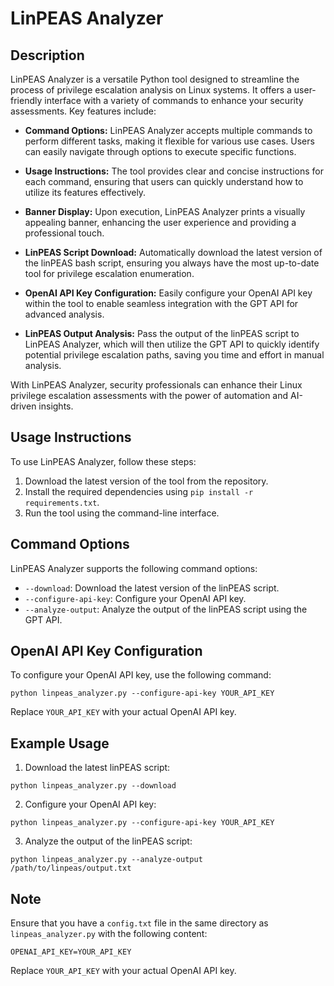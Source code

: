 # LinPEAS Analyzer

## Description

LinPEAS Analyzer is a versatile Python tool designed to streamline the process of privilege escalation analysis on Linux systems. It offers a user-friendly interface with a variety of commands to enhance your security assessments. Key features include:

- **Command Options:** LinPEAS Analyzer accepts multiple commands to perform different tasks, making it flexible for various use cases. Users can easily navigate through options to execute specific functions.

- **Usage Instructions:** The tool provides clear and concise instructions for each command, ensuring that users can quickly understand how to utilize its features effectively.

- **Banner Display:** Upon execution, LinPEAS Analyzer prints a visually appealing banner, enhancing the user experience and providing a professional touch.

- **LinPEAS Script Download:** Automatically download the latest version of the linPEAS bash script, ensuring you always have the most up-to-date tool for privilege escalation enumeration.

- **OpenAI API Key Configuration:** Easily configure your OpenAI API key within the tool to enable seamless integration with the GPT API for advanced analysis.

- **LinPEAS Output Analysis:** Pass the output of the linPEAS script to LinPEAS Analyzer, which will then utilize the GPT API to quickly identify potential privilege escalation paths, saving you time and effort in manual analysis.

With LinPEAS Analyzer, security professionals can enhance their Linux privilege escalation assessments with the power of automation and AI-driven insights.

## Usage Instructions

To use LinPEAS Analyzer, follow these steps:

1. Download the latest version of the tool from the repository.
2. Install the required dependencies using `pip install -r requirements.txt`.
3. Run the tool using the command-line interface.

## Command Options

LinPEAS Analyzer supports the following command options:

- `--download`: Download the latest version of the linPEAS script.
- `--configure-api-key`: Configure your OpenAI API key.
- `--analyze-output`: Analyze the output of the linPEAS script using the GPT API.

## OpenAI API Key Configuration

To configure your OpenAI API key, use the following command:

```
python linpeas_analyzer.py --configure-api-key YOUR_API_KEY
```

Replace `YOUR_API_KEY` with your actual OpenAI API key.

## Example Usage

1. Download the latest linPEAS script:

```
python linpeas_analyzer.py --download
```

2. Configure your OpenAI API key:

```
python linpeas_analyzer.py --configure-api-key YOUR_API_KEY
```

3. Analyze the output of the linPEAS script:

```
python linpeas_analyzer.py --analyze-output /path/to/linpeas/output.txt
```

## Note

Ensure that you have a `config.txt` file in the same directory as `linpeas_analyzer.py` with the following content:

```
OPENAI_API_KEY=YOUR_API_KEY
```

Replace `YOUR_API_KEY` with your actual OpenAI API key.
